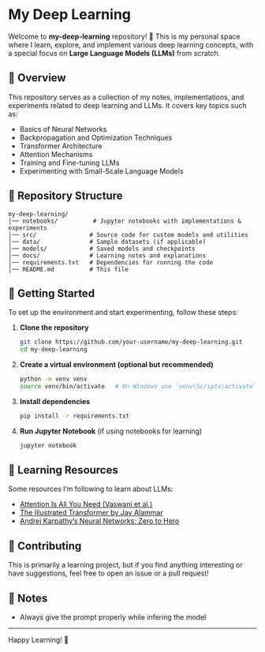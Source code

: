 # My Deep Learning

Welcome to **my-deep-learning** repository! 🚀 This is my personal space where I learn, explore, and implement various deep learning concepts, with a special focus on **Large Language Models (LLMs)** from scratch.

## 📌 Overview
This repository serves as a collection of my notes, implementations, and experiments related to deep learning and LLMs. It covers key topics such as:

- Basics of Neural Networks
- Backpropagation and Optimization Techniques
- Transformer Architecture
- Attention Mechanisms
- Training and Fine-tuning LLMs
- Experimenting with Small-Scale Language Models

## 📂 Repository Structure
```
my-deep-learning/
│── notebooks/          # Jupyter notebooks with implementations & experiments
│── src/               # Source code for custom models and utilities
│── data/              # Sample datasets (if applicable)
│── models/            # Saved models and checkpoints
│── docs/              # Learning notes and explanations
│── requirements.txt   # Dependencies for running the code
│── README.md          # This file
```

## 🚀 Getting Started
To set up the environment and start experimenting, follow these steps:

1. **Clone the repository**
   ```sh
   git clone https://github.com/your-username/my-deep-learning.git
   cd my-deep-learning
   ```

2. **Create a virtual environment (optional but recommended)**
   ```sh
   python -m venv venv
   source venv/bin/activate   # On Windows use `venv\Scripts\activate`
   ```

3. **Install dependencies**
   ```sh
   pip install -r requirements.txt
   ```

4. **Run Jupyter Notebook** (if using notebooks for learning)
   ```sh
   jupyter notebook
   ```

## 📖 Learning Resources
Some resources I’m following to learn about LLMs:
- [Attention Is All You Need (Vaswani et al.)](https://arxiv.org/abs/1706.03762)
- [The Illustrated Transformer by Jay Alammar](https://jalammar.github.io/illustrated-transformer/)
- [Andrej Karpathy’s Neural Networks: Zero to Hero](https://www.youtube.com/playlist?list=PLQ3M8zq3Z8QwHS2JP1ZLO-RvUmycwHEN_)

## 🤝 Contributing
This is primarily a learning project, but if you find anything interesting or have suggestions, feel free to open an issue or a pull request!

## 📜 Notes
- Always give the prompt properly while infering the model

---
Happy Learning! 🚀
